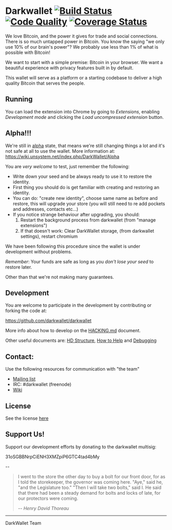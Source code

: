 Darkwallet [![Build Status](https://drone.io/github.com/darkwallet/darkwallet/status.png)](https://drone.io/github.com/darkwallet/darkwallet/latest) [![Code Quality](https://codeclimate.com/github/darkwallet/darkwallet.png)](https://codeclimate.com/github/darkwallet/darkwallet) [![Coverage Status](https://coveralls.io/repos/darkwallet/darkwallet/badge.png?branch=develop)](https://coveralls.io/r/darkwallet/darkwallet?branch=develop)
===========

We love Bitcoin, and the power it gives for trade and social connections. There is so much untapped power in Bitcoin. You know the saying "we only use 10% of our brain's power"? We probably use less than 1% of what is possible with Bitcoin!

We want to start with a simple premise: Bitcoin in your browser. We want a beautiful experience with privacy features built in by default.

This wallet will serve as a platform or a starting codebase to deliver a high quality Bitcoin that serves the people.

Running
-----------

You can load the extension into Chrome by going to _Extensions_, enabling _Development mode_ and clicking the _Load uncompressed extension_ button.


Alpha!!!
-----------
We're still in [alpha](http://en.wikipedia.org/wiki/Software_release_life_cycle#Alpha) state, that means we're still changing things a lot and it's not safe at all to use the wallet.
More information at: https://wiki.unsystem.net/index.php/DarkWallet/Alpha

You are *very welcome* to test, just remember the following:
 * Write down your seed and be always ready to use it to restore the identity.
 * First thing you should do is get familiar with creating and restoring an identity.
 * You can do: "create new identity", choose same name as before and restore, this will upgrade your store (you will still need to re add pockets and addresses, contacts etc...)
 * If you notice strange behaviour after upgrading, you should:
    1. Restart the background process from darkwallet (from "manage extensions")
    2. If that doesn't work: Clear DarkWallet storage, (from darkwallet settings), restart chromium

We have been following this procedure since the wallet is under development without problems.

*Remember*: Your funds are safe as long as you *don't lose your seed* to restore later.

Other than that we're not making many guarantees.


Development
-----------
You are welcome to participate in the development by contributing or forking the code at:

<https://github.com/darkwallet/darkwallet>

More info about how to develop on the [HACKING.md](HACKING.md) document.

Other useful documents are: [HD Structure](https://wiki.unsystem.net/en/index.php/DarkWallet/HDWallet), [How to Help](https://wiki.unsystem.net/en/index.php/DarkWallet/HowToHelp) and [Debugging](https://wiki.unsystem.net/en/index.php/DarkWallet/Debug)

Contact:
-----------

Use the following resources for communication with "the team"

* [Mailing list](https://lists.unsystem.net/cgi-bin/mailman/listinfo/darkwallet)
* IRC: #darkwallet (freenode)
* [Wiki](https://wiki.unsystem.net)


License
------------
See the license [here](COPYRIGHT)

Support Us!
------------

Support our development efforts by donating to the darkwallet multisig:

 31oSGBBNrpCiENH3XMZpiP6GTC4tad4bMy

--

> I went to the store the other day to buy a bolt for our front door, for as I told the storekeeper, the governor was coming here. "Aye," said he, "and the Legislature too." "Then I will take two bolts," said I. He said that there had been a steady demand for bolts and locks of late, for our protectors were coming.
>
> -- <cite>Henry David Thoreau</cite>

- - -

DarkWallet Team
